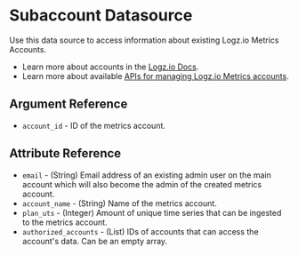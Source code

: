 # Subaccount Datasource

Use this data source to access information about existing Logz.io Metrics Accounts.

* Learn more about accounts in the [Logz.io Docs](https://docs.logz.io/docs/user-guide/admin/logzio-accounts/manage-the-main-account-and-sub-accounts).
* Learn more about available [APIs for managing Logz.io Metrics accounts](https://api-docs.logz.io/docs/logz/create-a-new-metrics-account).

## Argument Reference

* `account_id` - ID of the metrics account.

##  Attribute Reference

* `email` - (String) Email address of an existing admin user on the main account which will also become the admin of the created metrics account.
* `account_name` - (String) Name of the metrics account.
* `plan_uts` - (Integer) Amount of unique time series that can be ingested to the metrics account.
* `authorized_accounts` - (List) IDs of accounts that can access the account's data. Can be an empty array.
